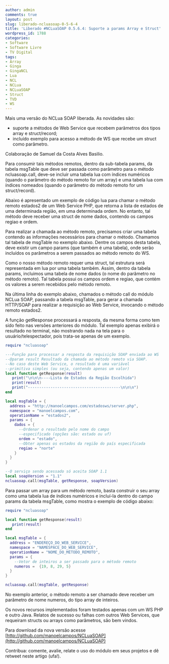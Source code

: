 ```yaml
---
author: admin
comments: true
layout: post
slug: liberado-ncluasoap-0-5-6-4
title: 'Liberado #NCLuaSOAP 0.5.6.4: Suporte a params Array e Struct'
wordpress_id: 1788
categories:
- Software
- Software Livre
- TV Digital
tags:
- Array
- Ginga
- GingaNCL
- Lua
- NCL
- NCLua
- NCLuaSOAP
- Struct
- TVD
- WS
---
```


Mais uma versão do NCLua SOAP liberada. As novidades são:

* suporte a métodos de Web Service que recebem parâmetros dos tipos array e struct/record;
* incluído exemplo para acesso a método de WS que recebe um struct como parâmetro.

Colaboração de Samuel da Costa Alves Basilio.

Para consumir tais métodos remotos, dentro da sub-tabela params, da tabela msgTable que deve ser passada como parâmetro para o método ncluasoap.call, deve-se incluir uma tabela lua com índices numéricos (quando o parâmetro do método remoto for um array) e uma tabela lua com índices nomeados (quando o parâmetro do método remoto for um struct/record).

Abaixo é apresentado um exemplo de código lua para chamar o método remoto estados2 de um Web Service PHP, que retorna a lista de estados de uma determinada região, em uma determinada ordem. No entanto, tal método deve receber uma struct de nome dados, contendo os campos regiao e ordem.

Para realizar a chamada ao método remoto, precisamos criar uma tabela contendo as informações necessários para chamar o método. Chamamos tal tabela de msgTable no exemplo abaixo. Dentre os campos desta tabela, deve existir um campo params (que também é uma tabela), onde serão incluídos os parâmetros a serem passados ao método remoto do WS.

Como o nosso método remoto requer uma struct, tal estrutura será representada em lua por uma tabela também. Assim, dentro da tabela params, incluimos uma tabela de nome dados (o nome do parâmetro no método remoto). Tal tabela possui os campos ordem e regiao, que contém os valores a serem recebidos pelo método remoto.

Na última linha do exemplo abaixo, chamados o método call do módulo NCLua SOAP, passando a tabela msgTable, para gerar a chamada HTTP/SOAP para realizar a requisição ao Web Service, invocando o método remoto estados2.

A função getResponse processará a resposta, da mesma forma como tem sido feito nas versões anteriores do módulo. Tal exemplo apenas exibirá o resultado no terminal, não mostrando nada na tela para o usuário/telespectador, pois trata-se apenas de um exemplo.

```lua
require "ncluasoap"

---Função para processar a resposta da requisição SOAP enviada ao WS
--@param result Resultado da chamada ao método remoto via SOAP.
--No caso deste Web Service, o resultado é uma variável
--primitiva simples (ou seja, contendo apenas um valor)
local function getResponse(result)
   print("\n\n\n----Lista de Estados da Região Escolhida")
   print(result)
   print("-----------------------------------------\n\n\n")
end

local msgTable = {
  address = "http://manoelcampos.com/estadosws/server.php",
  namespace = "manoelcampos.com",
  operationName = "estados2",
  params = {
    dados = {
      --Ordenar o resultado pelo nome do campo
      --especificado (opções são: estado ou uf)
      ordem = "estado",
      --Obter apenas os estados da região do país especificada
      regiao = "norte"
    }
  }
}

--O serviço sendo acessado só aceita SOAP 1.1
local soapVersion = "1.1"
ncluasoap.call(msgTable, getResponse, soapVersion)
```

Para passar um array para um método remoto, basta construir o seu array como uma tabela lua de índices numéricos e incluí-la dentro do campo params da tabela msgTable, como mostra o exemplo de código abaixo:

```lua
require "ncluasoap"

local function getResponse(result)
   print(result)
end

local msgTable = {
  address = "ENDEREÇO_DO_WEB_SERVICE",
  namespace = "NAMESPACE_DO_WEB_SERVICE",
  operationName = "NOME_DO_MÉTODO_REMOTO",
  params = {
    --Vetor de inteiros a ser passado para o método remoto
    numeros =  {19, 8, 29, 5}
  }
}

ncluasoap.call(msgTable, getResponse)
```
No exemplo anterior, o método remoto a ser chamado deve receber um parâmetro de nome numeros, do tipo array de inteiros.

Os novos recursos implementados foram testados apenas com um WS PHP e outro Java. Relatos de sucesso ou falhas com outros Web Services, que requeiram structs ou arrays como parâmetros, são bem vindos.

Para download da nova versão acesse [http://github.com/manoelcampos/NCLuaSOAP](http://github.com/manoelcampos/NCLuaSOAP)

Contribua: comente, avalie, relate o uso do módulo em seus projetos e dê retweet neste artigo (ufa!).
